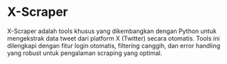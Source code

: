 # X-Scraper
X-Scraper adalah tools khusus yang dikembangkan dengan Python untuk mengekstrak data tweet dari platform X (Twitter) secara otomatis. Tools ini dilengkapi dengan fitur login otomatis, filtering canggih, dan error handling yang robust untuk pengalaman scraping yang optimal.

